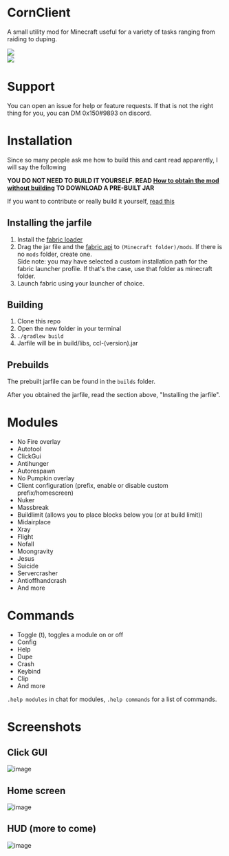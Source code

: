 # CornClient
A small utility mod for Minecraft useful for a variety of tasks ranging from raiding to duping.

<img src="https://img.shields.io/github/stars/19MisterX98/Cornos?color=000000&style=for-the-badge" /><br>
<img src="https://img.shields.io/github/downloads/19MisterX98/Cornos/total?color=000000&style=for-the-badge&label=Downloads%20via%20releases">

# Support

You can open an issue for help or feature requests. If that is not the right thing for you, you can DM 0x150#9893 on discord.

# Installation

Since so many people ask me how to build this and cant read apparently, I will say the following

**YOU DO NOT NEED TO BUILD IT YOURSELF.
READ [How to obtain the mod without building](https://github.com/19MisterX98/CornClient/wiki/How-to-obtain-the-mod-without-building%3F)
TO DOWNLOAD A PRE-BUILT JAR**

If you want to contribute or really build it yourself, [read this](https://github.com/19MisterX98/CornClient/wiki/Building-and-contributing)

## Installing the jarfile
1. Install the [fabric loader](https://fabricmc.net/use/) 
2. Drag the jar file and the [fabric api](https://www.curseforge.com/minecraft/mc-mods/fabric-api) to `(Minecraft folder)/mods`. If there is no `mods` folder, create one.<br>Side note: you may have selected a custom installation path for the fabric launcher profile. If that's the case, use that folder as minecraft folder.
3. Launch fabric using your launcher of choice.

## Building
1. Clone this repo
2. Open the new folder in your terminal
3. `./gradlew build`
4. Jarfile will be in build/libs, ccl-(version).jar

## Prebuilds

The prebuilt jarfile can be found in the `builds` folder.

After you obtained the jarfile, read the section above, "Installing the jarfile".

# Modules

- No Fire overlay
- Autotool
- ClickGui
- Antihunger
- Autorespawn
- No Pumpkin overlay
- Client configuration (prefix, enable or disable custom prefix/homescreen)
- Nuker
- Massbreak
- Buildlimit (allows you to place blocks below you (or at build limit))
- Midairplace
- Xray
- Flight
- Nofall
- Moongravity
- Jesus
- Suicide
- Servercrasher
- Antioffhandcrash
- And more


# Commands

- Toggle (t), toggles a module on or off
- Config
- Help
- Dupe
- Crash
- Keybind
- Clip
- And more

`.help modules` in chat for modules, `.help commands` for a list of commands.

# Screenshots

## Click GUI

![image](https://user-images.githubusercontent.com/80022388/110660734-250b4200-81c4-11eb-9a47-f1ba6be19d60.png)

## Home screen

![image](https://user-images.githubusercontent.com/80022388/110660767-2dfc1380-81c4-11eb-8d29-88f73da43bd2.png)

## HUD (more to come)

![image](https://user-images.githubusercontent.com/80022388/110660817-3bb19900-81c4-11eb-9027-b2337b096101.png)
